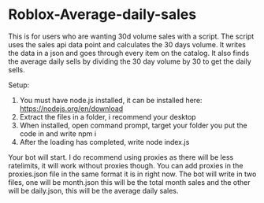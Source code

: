 # Roblox-Average-daily-sales
This is for users who are wanting 30d volume sales with a script. The script uses the sales api data point and calculates the 30 days volume. It writes the data in a json and goes through every item on the catalog. It also finds the average daily sells by dividing the 30 day volume by 30 to get the daily sells.


Setup:
1. You must have node.js installed, it can be installed here: https://nodejs.org/en/download
2. Extract the files in a folder, i recommend your desktop
3. When installed, open command prompt, target your folder you put the code in and write npm i
4. After the loading has completed, write node index.js

Your bot will start.
I do recommend using proxies as there will be less ratelimits, it will work without proxies though. You can add proxies in the proxies.json file in the same format it is in right now.
The bot will write in two files, one will be month.json this will be the total month sales and the other will be daily.json, this will be the average daily sales.
